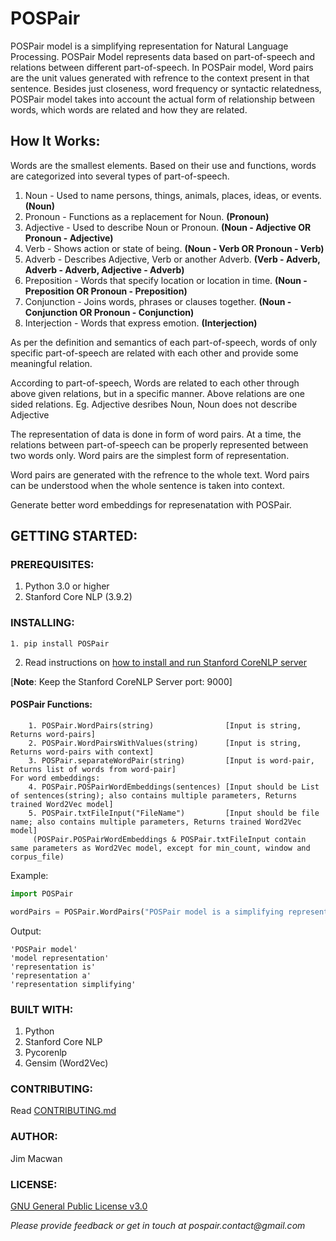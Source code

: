 # POSPair
  POSPair model is a simplifying representation for Natural Language Processing. POSPair Model represents data based on part-of-speech and relations between different part-of-speech. In POSPair model, Word pairs are the unit values generated with refrence to the context present in that sentence. Besides just closeness, word frequency or syntactic relatedness, POSPair model takes into account the actual form of relationship between words, which words are related and how they are related.
  
## How It Works:
Words are the smallest elements. Based on their use and functions, words are categorized into several types of part-of-speech.
1. Noun - Used to name persons, things, animals, places, ideas, or events.    **(Noun)**
2. Pronoun - Functions as a replacement for Noun.                             **(Pronoun)**
3. Adjective - Used to describe Noun or Pronoun. 		              **(Noun - Adjective OR Pronoun - Adjective)**
4. Verb - Shows action or state of being. 				      **(Noun - Verb OR Pronoun - Verb)**
5. Adverb - Describes Adjective, Verb or another Adverb. 		      **(Verb - Adverb, Adverb - Adverb, Adjective - Adverb)**
6. Preposition - Words that specify location or location in time.	      **(Noun - Preposition OR Pronoun - Preposition)**
7. Conjunction - Joins words, phrases or clauses together.		      **(Noun - Conjunction OR Pronoun - Conjunction)**
8. Interjection - Words that express emotion.				      **(Interjection)**

As per the definition and semantics of each part-of-speech, words of only specific part-of-speech are related with each other and provide some meaningful relation.

According to part-of-speech, Words are related to each other through above given relations, but in a specific manner. Above relations are one sided relations.
Eg. Adjective desribes Noun, Noun does not describe Adjective

The representation of data is done in form of word pairs. At a time, the relations between part-of-speech can be properly represented between two words only. Word pairs are the simplest form of representation.

Word pairs are generated with the refrence to the whole text. Word pairs can be understood when the whole sentence is taken into context.

Generate better word embeddings for represenatation with POSPair.

## GETTING STARTED:
### PREREQUISITES:
1. Python 3.0 or higher
2. Stanford Core NLP (3.9.2)

### INSTALLING:
```
1. pip install POSPair
```
2. Read instructions on [how to install and run Stanford CoreNLP server](http://stanfordnlp.github.io/CoreNLP/corenlp-server.html#getting-started)

[**Note**: Keep the Stanford CoreNLP Server port: 9000]

#### POSPair Functions:
```
    1. POSPair.WordPairs(string)                [Input is string, Returns word-pairs]
    2. POSPair.WordPairsWithValues(string)      [Input is string, Returns word-pairs with context]
    3. POSPair.separateWordPair(string)         [Input is word-pair, Returns list of words from word-pair]
For word embeddings:
    4. POSPair.POSPairWordEmbeddings(sentences) [Input should be List of sentences(string); also contains multiple parameters, Returns trained Word2Vec model]
    5. POSPair.txtFileInput("FileName")         [Input should be file name; also contains multiple parameters, Returns trained Word2Vec model]
     (POSPair.POSPairWordEmbeddings & POSPair.txtFileInput contain same parameters as Word2Vec model, except for min_count, window and corpus_file)
```
Example:
```Python
import POSPair

wordPairs = POSPair.WordPairs("POSPair model is a simplifying representation.")
```
Output:
```
'POSPair model'
'model representation'
'representation is'
'representation a'
'representation simplifying'
```
### BUILT WITH:
1. Python
2. Stanford Core NLP
3. Pycorenlp
4. Gensim (Word2Vec)

### CONTRIBUTING:
Read [CONTRIBUTING.md](https://github.com/jmacwan/POSPair/blob/master/CONTRIBUTING.md)

### AUTHOR:
Jim Macwan

### LICENSE:
[GNU General Public License v3.0](https://github.com/jmacwan/POSPair/blob/master/LICENSE)

_Please provide feedback or get in touch at pospair.contact@gmail.com_
